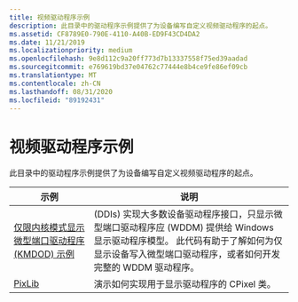```yaml
---
title: 视频驱动程序示例
description: 此目录中的驱动程序示例提供了为设备编写自定义视频驱动程序的起点。
ms.assetid: CF8789E0-790E-4110-A40B-ED9F43CD4DA2
ms.date: 11/21/2019
ms.localizationpriority: medium
ms.openlocfilehash: 9e8d112c9a20ff773d7b13337558f75ed39aadad
ms.sourcegitcommit: e769619bd37e04762c77444e8b4ce9fe86ef09cb
ms.translationtype: MT
ms.contentlocale: zh-CN
ms.lasthandoff: 08/31/2020
ms.locfileid: "89192431"
---
```

# <a name="video-driver-samples"></a>视频驱动程序示例

此目录中的驱动程序示例提供了为设备编写自定义视频驱动程序的起点。

| 示例 | 说明 |
| --- | --- |
| [仅限内核模式显示微型端口驱动程序 (KMDOD) 示例](/samples/microsoft/windows-driver-samples/kernel-mode-display-only-miniport-driver-kmdod-sample)  |  (DDIs) 实现大多数设备驱动程序接口，只显示微型端口驱动程序应 (WDDM) 提供给 Windows 显示驱动程序模型。 此代码有助于了解如何为仅显示设备写入微型端口驱动程序，或者如何开发完整的 WDDM 驱动程序。 |
| [PixLib](/samples/microsoft/windows-driver-samples/pixlib-sample) | 演示如何实现用于显示驱动程序的 CPixel 类。 |